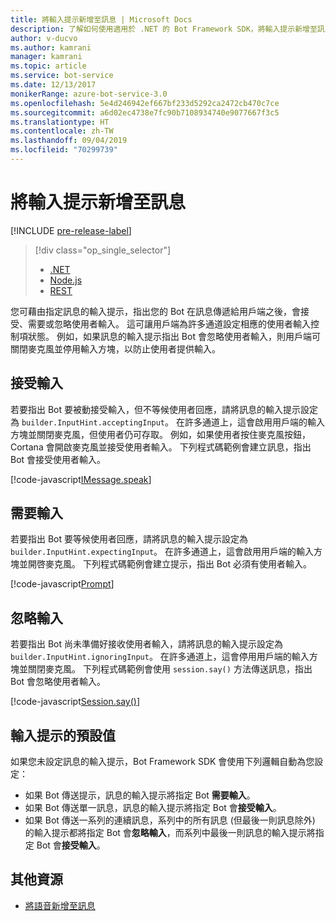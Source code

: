 ```yaml
---
title: 將輸入提示新增至訊息 | Microsoft Docs
description: 了解如何使用適用於 .NET 的 Bot Framework SDK，將輸入提示新增至訊息。
author: v-ducvo
ms.author: kamrani
manager: kamrani
ms.topic: article
ms.service: bot-service
ms.date: 12/13/2017
monikerRange: azure-bot-service-3.0
ms.openlocfilehash: 5e4d246942ef667bf233d5292ca2472cb470c7ce
ms.sourcegitcommit: a6d02ec4738e7fc90b7108934740e9077667f3c5
ms.translationtype: HT
ms.contentlocale: zh-TW
ms.lasthandoff: 09/04/2019
ms.locfileid: "70299739"
---
```

# <a name="add-input-hints-to-messages"></a>將輸入提示新增至訊息

[!INCLUDE [pre-release-label](../includes/pre-release-label-v3.md)]

> [!div class="op_single_selector"]
> - [.NET](../dotnet/bot-builder-dotnet-add-input-hints.md)
> - [Node.js](../nodejs/bot-builder-nodejs-send-input-hints.md)
> - [REST](../rest-api/bot-framework-rest-connector-add-input-hints.md)

您可藉由指定訊息的輸入提示，指出您的 Bot 在訊息傳遞給用戶端之後，會接受、需要或忽略使用者輸入。 這可讓用戶端為許多通道設定相應的使用者輸入控制項狀態。 例如，如果訊息的輸入提示指出 Bot 會忽略使用者輸入，則用戶端可關閉麥克風並停用輸入方塊，以防止使用者提供輸入。

## <a name="accepting-input"></a>接受輸入

若要指出 Bot 要被動接受輸入，但不等候使用者回應，請將訊息的輸入提示設定為 `builder.InputHint.acceptingInput`。 在許多通道上，這會啟用用戶端的輸入方塊並關閉麥克風，但使用者仍可存取。 例如，如果使用者按住麥克風按鈕，Cortana 會開啟麥克風並接受使用者輸入。 下列程式碼範例會建立訊息，指出 Bot 會接受使用者輸入。

[!code-javascript[IMessage.speak](../includes/code/node-input-hints.js#InputHintAcceptingInput)]

## <a name="expecting-input"></a>需要輸入

若要指出 Bot 要等候使用者回應，請將訊息的輸入提示設定為 `builder.InputHint.expectingInput`。 在許多通道上，這會啟用用戶端的輸入方塊並開啓麥克風。 下列程式碼範例會建立提示，指出 Bot 必須有使用者輸入。

[!code-javascript[Prompt](../includes/code/node-input-hints.js#InputHintExpectingInput)]

## <a name="ignoring-input"></a>忽略輸入

若要指出 Bot 尚未準備好接收使用者輸入，請將訊息的輸入提示設定為 `builder.InputHint.ignoringInput`。 在許多通道上，這會停用用戶端的輸入方塊並關閉麥克風。 下列程式碼範例會使用 `session.say()` 方法傳送訊息，指出 Bot 會忽略使用者輸入。

[!code-javascript[Session.say()](../includes/code/node-input-hints.js#InputHintIgnoringInput)]

## <a name="default-values-for-input-hint"></a>輸入提示的預設值

如果您未設定訊息的輸入提示，Bot Framework SDK 會使用下列邏輯自動為您設定： 

- 如果 Bot 傳送提示，訊息的輸入提示將指定 Bot **需要輸入**。</li>
- 如果 Bot 傳送單一訊息，訊息的輸入提示將指定 Bot 會**接受輸入**。</li>
- 如果 Bot 傳送一系列的連續訊息，系列中的所有訊息 (但最後一則訊息除外) 的輸入提示都將指定 Bot 會**忽略輸入**，而系列中最後一則訊息的輸入提示將指定 Bot 會**接受輸入**。

## <a name="additional-resources"></a>其他資源

- [將語音新增至訊息](bot-builder-nodejs-text-to-speech.md)
